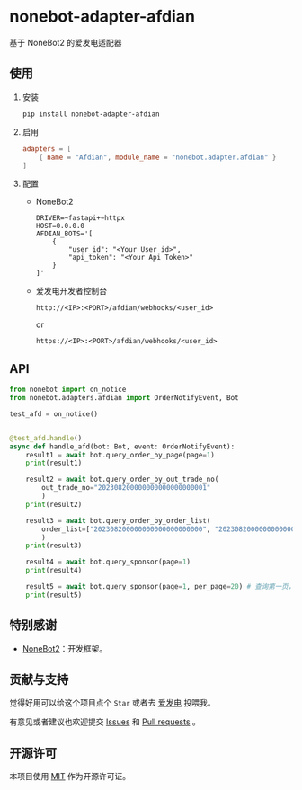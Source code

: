 # nonebot-adapter-afdian

基于 NoneBot2 的爱发电适配器

## 使用

1.  安装
    ```shell
    pip install nonebot-adapter-afdian
    ```

2.  启用
    ```toml
    adapters = [
        { name = "Afdian", module_name = "nonebot.adapter.afdian" }
    ]
    ```

3.  配置

    - NoneBot2
        ```dotenv
        DRIVER=~fastapi+~httpx
        HOST=0.0.0.0
        AFDIAN_BOTS='[
            {
                "user_id": "<Your User id>",
                "api_token": "<Your Api Token>"
            }
        ]'
        ```
    - 爱发电开发者控制台
        ```shell
        http://<IP>:<PORT>/afdian/webhooks/<user_id>
        ```
        or
        ```shell
        https://<IP>:<PORT>/afdian/webhooks/<user_id>
        ```
## API

```python
from nonebot import on_notice
from nonebot.adapters.afdian import OrderNotifyEvent, Bot

test_afd = on_notice()


@test_afd.handle()
async def handle_afd(bot: Bot, event: OrderNotifyEvent):
    result1 = await bot.query_order_by_page(page=1)
    print(result1)

    result2 = await bot.query_order_by_out_trade_no(
        out_trade_no="202308200000000000000000001"
        )
    print(result2)

    result3 = await bot.query_order_by_order_list(
        order_list=["202308200000000000000000000", "202308200000000000000000001"]
        )
    print(result3)

    result4 = await bot.query_sponsor(page=1)
    print(result4)

    result5 = await bot.query_sponsor(page=1, per_page=20) # 查询第一页，每页20个
    print(result5)
```

## 特别感谢

- [NoneBot2](https://github.com/nonebot/nonebot2)：开发框架。

## 贡献与支持

觉得好用可以给这个项目点个 `Star` 或者去 [爱发电](https://afdian.net/a/17TheWord) 投喂我。

有意见或者建议也欢迎提交 [Issues](https://github.com/MineGraphCN/nonebot-adapter-afdian/issues)
和 [Pull requests](https://github.com/MineGraphCN/nonebot-adapter-afdian/pulls) 。

## 开源许可

本项目使用 [MIT](./LICENSE) 作为开源许可证。

